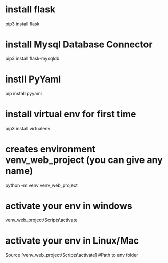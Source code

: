 # install flask  
pip3 install flask

# install Mysql Database Connector
pip3 install flask-mysqldb

# instll PyYaml
pip install pyyaml

# install virtual env for first time  
pip3 install virtualenv

# creates environment venv_web_project (you can give any name)  
python -m venv venv_web_project

# activate your env in windows  
venv_web_project\Scripts\activate

# activate your env in Linux/Mac
Source [venv_web_project\Scripts\activate] #Path to env folder
